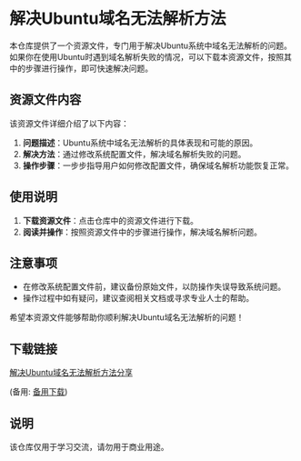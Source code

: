 # 解决Ubuntu域名无法解析方法

本仓库提供了一个资源文件，专门用于解决Ubuntu系统中域名无法解析的问题。如果你在使用Ubuntu时遇到域名解析失败的情况，可以下载本资源文件，按照其中的步骤进行操作，即可快速解决问题。

## 资源文件内容

该资源文件详细介绍了以下内容：

1. **问题描述**：Ubuntu系统中域名无法解析的具体表现和可能的原因。
2. **解决方法**：通过修改系统配置文件，解决域名解析失败的问题。
3. **操作步骤**：一步步指导用户如何修改配置文件，确保域名解析功能恢复正常。

## 使用说明

1. **下载资源文件**：点击仓库中的资源文件进行下载。
2. **阅读并操作**：按照资源文件中的步骤进行操作，解决域名解析问题。

## 注意事项

- 在修改系统配置文件前，建议备份原始文件，以防操作失误导致系统问题。
- 操作过程中如有疑问，建议查阅相关文档或寻求专业人士的帮助。

希望本资源文件能够帮助你顺利解决Ubuntu域名无法解析的问题！

## 下载链接
[解决Ubuntu域名无法解析方法分享](https://pan.quark.cn/s/23bedee27794) 

(备用: [备用下载](https://pan.baidu.com/s/1f7EcDqYsCcTsVtssbzsf9Q?pwd=1234))

## 说明

该仓库仅用于学习交流，请勿用于商业用途。
